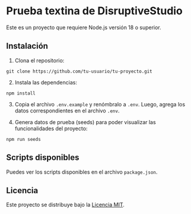 # Prueba textina de DisruptiveStudio

Este es un proyecto que requiere Node.js versión 18 o superior.

## Instalación

1. Clona el repositorio:

```
git clone https://github.com/tu-usuario/tu-proyecto.git
```

2. Instala las dependencias:

```
npm install
```

3. Copia el archivo `.env.example` y renómbralo a `.env`. Luego, agrega los datos correspondientes en el archivo `.env`.

4. Genera datos de prueba (seeds) para poder visualizar las funcionalidades del proyecto:

```
npm run seeds
```

## Scripts disponibles

Puedes ver los scripts disponibles en el archivo `package.json`.

## Licencia

Este proyecto se distribuye bajo la [Licencia MIT](LICENSE).
